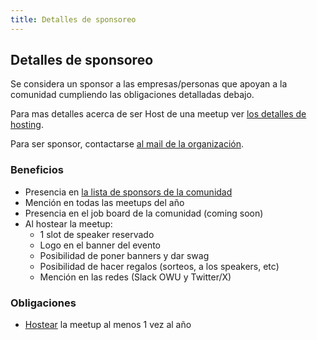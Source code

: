 ```yaml
---
title: Detalles de sponsoreo
---
```


<h2>Detalles de sponsoreo</h2>
<p>Se considera un sponsor a las empresas/personas que apoyan a la comunidad cumpliendo las obligaciones detalladas debajo.</p>
<p>Para mas detalles acerca de ser Host de una meetup ver <a href="/meetup_hosting_details">los detalles de hosting</a>.</p>
<p>Para ser sponsor, contactarse <a href="mailto:org@ruby.uy">al mail de la organización</a>.</p>

<h3>Beneficios</h3>
<ul>
  <li>Presencia en <a href="/sponsors">la lista de sponsors de la comunidad</a></li>
  <li>Mención en todas las meetups del año</li>
  <li>Presencia en el job board de la comunidad (coming soon)</li>
  <li>Al hostear la meetup:
    <ul>
      <li>1 slot de speaker reservado</li>
      <li>Logo en el banner del evento</li>
      <li>Posibilidad de poner banners y dar swag</li>
      <li>Posibilidad de hacer regalos (sorteos, a los speakers, etc)</li>
      <li>Mención en las redes (Slack OWU y Twitter/X)</li>
    </ul>
  </li>
</ul>

<h3>Obligaciones</h3>
<ul>
  <li><a href="/meetup_hosting_details">Hostear</a> la meetup al menos 1 vez al año</li>
</ul>

